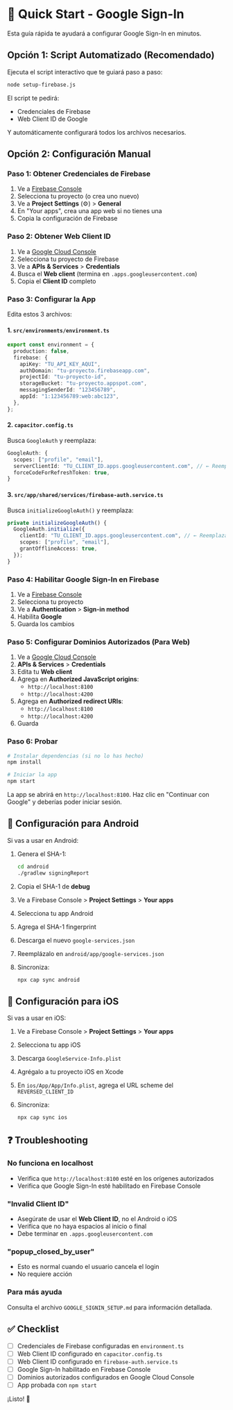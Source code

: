 # 🚀 Quick Start - Google Sign-In

Esta guía rápida te ayudará a configurar Google Sign-In en minutos.

## Opción 1: Script Automatizado (Recomendado)

Ejecuta el script interactivo que te guiará paso a paso:

```bash
node setup-firebase.js
```

El script te pedirá:

- Credenciales de Firebase
- Web Client ID de Google

Y automáticamente configurará todos los archivos necesarios.

## Opción 2: Configuración Manual

### Paso 1: Obtener Credenciales de Firebase

1. Ve a [Firebase Console](https://console.firebase.google.com/)
2. Selecciona tu proyecto (o crea uno nuevo)
3. Ve a **Project Settings** (⚙️) > **General**
4. En "Your apps", crea una app web si no tienes una
5. Copia la configuración de Firebase

### Paso 2: Obtener Web Client ID

1. Ve a [Google Cloud Console](https://console.cloud.google.com/)
2. Selecciona tu proyecto de Firebase
3. Ve a **APIs & Services** > **Credentials**
4. Busca el **Web client** (termina en `.apps.googleusercontent.com`)
5. Copia el **Client ID** completo

### Paso 3: Configurar la App

Edita estos 3 archivos:

#### 1. `src/environments/environment.ts`

```typescript
export const environment = {
  production: false,
  firebase: {
    apiKey: "TU_API_KEY_AQUI",
    authDomain: "tu-proyecto.firebaseapp.com",
    projectId: "tu-proyecto-id",
    storageBucket: "tu-proyecto.appspot.com",
    messagingSenderId: "123456789",
    appId: "1:123456789:web:abc123",
  },
};
```

#### 2. `capacitor.config.ts`

Busca `GoogleAuth` y reemplaza:

```typescript
GoogleAuth: {
  scopes: ["profile", "email"],
  serverClientId: "TU_CLIENT_ID.apps.googleusercontent.com", // ← Reemplaza aquí
  forceCodeForRefreshToken: true,
}
```

#### 3. `src/app/shared/services/firebase-auth.service.ts`

Busca `initializeGoogleAuth()` y reemplaza:

```typescript
private initializeGoogleAuth() {
  GoogleAuth.initialize({
    clientId: "TU_CLIENT_ID.apps.googleusercontent.com", // ← Reemplaza aquí
    scopes: ["profile", "email"],
    grantOfflineAccess: true,
  });
}
```

### Paso 4: Habilitar Google Sign-In en Firebase

1. Ve a [Firebase Console](https://console.firebase.google.com/)
2. Selecciona tu proyecto
3. Ve a **Authentication** > **Sign-in method**
4. Habilita **Google**
5. Guarda los cambios

### Paso 5: Configurar Dominios Autorizados (Para Web)

1. Ve a [Google Cloud Console](https://console.cloud.google.com/)
2. **APIs & Services** > **Credentials**
3. Edita tu **Web client**
4. Agrega en **Authorized JavaScript origins**:
   - `http://localhost:8100`
   - `http://localhost:4200`
5. Agrega en **Authorized redirect URIs**:
   - `http://localhost:8100`
   - `http://localhost:4200`
6. Guarda

### Paso 6: Probar

```bash
# Instalar dependencias (si no lo has hecho)
npm install

# Iniciar la app
npm start
```

La app se abrirá en `http://localhost:8100`. Haz clic en "Continuar con Google" y deberías poder iniciar sesión.

## 📱 Configuración para Android

Si vas a usar en Android:

1. Genera el SHA-1:

   ```bash
   cd android
   ./gradlew signingReport
   ```

2. Copia el SHA-1 de **debug**

3. Ve a Firebase Console > **Project Settings** > **Your apps**

4. Selecciona tu app Android

5. Agrega el SHA-1 fingerprint

6. Descarga el nuevo `google-services.json`

7. Reemplázalo en `android/app/google-services.json`

8. Sincroniza:
   ```bash
   npx cap sync android
   ```

## 🍎 Configuración para iOS

Si vas a usar en iOS:

1. Ve a Firebase Console > **Project Settings** > **Your apps**

2. Selecciona tu app iOS

3. Descarga `GoogleService-Info.plist`

4. Agrégalo a tu proyecto iOS en Xcode

5. En `ios/App/App/Info.plist`, agrega el URL scheme del `REVERSED_CLIENT_ID`

6. Sincroniza:
   ```bash
   npx cap sync ios
   ```

## ❓ Troubleshooting

### No funciona en localhost

- Verifica que `http://localhost:8100` esté en los orígenes autorizados
- Verifica que Google Sign-In esté habilitado en Firebase Console

### "Invalid Client ID"

- Asegúrate de usar el **Web Client ID**, no el Android o iOS
- Verifica que no haya espacios al inicio o final
- Debe terminar en `.apps.googleusercontent.com`

### "popup_closed_by_user"

- Esto es normal cuando el usuario cancela el login
- No requiere acción

### Para más ayuda

Consulta el archivo `GOOGLE_SIGNIN_SETUP.md` para información detallada.

## ✅ Checklist

- [ ] Credenciales de Firebase configuradas en `environment.ts`
- [ ] Web Client ID configurado en `capacitor.config.ts`
- [ ] Web Client ID configurado en `firebase-auth.service.ts`
- [ ] Google Sign-In habilitado en Firebase Console
- [ ] Dominios autorizados configurados en Google Cloud Console
- [ ] App probada con `npm start`

¡Listo! 🎉

